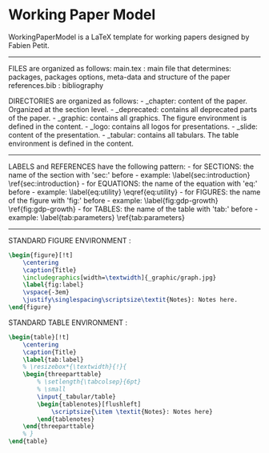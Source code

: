 # Working Paper Model

WorkingPaperModel is a LaTeX template for working papers designed by Fabien Petit.

---------------------

FILES are organized as follows:
    main.tex : main file that determines: packages, packages options, meta-data and structure of the paper
    references.bib : bibliography

DIRECTORIES are organized as follows:
    - _chapter: content of the paper. Organized at the section level.
    - _deprecated: contains all deprecated parts of the paper.
    - _graphic: contains all graphics. The figure environment is defined in the content.
    - _logo: contains all logos for presentations.
    - _slide: content of the presentation.
    - _tabular: contains all tabulars. The table environment is defined in the content.

---------------------

LABELS and REFERENCES have the following pattern:
    - for SECTIONS: the name of the section with 'sec:' before
        - example: \label{sec:introduction} \ref{sec:introduction}
    - for EQUATIONS: the name of the equation with 'eq:' before
        - example: \label{eq:utility} \eqref{eq:utility}
    - for FIGURES: the name of the figure with 'fig:' before
        - example: \label{fig:gdp-growth} \ref{fig:gdp-growth}
    - for TABLES: the name of the table with 'tab:' before
        - example: \label{tab:parameters} \ref{tab:parameters}

---------------------

STANDARD FIGURE ENVIRONMENT :

```latex
\begin{figure}[!t]
    \centering
    \caption{Title}
    \includegraphics[width=\textwidth]{_graphic/graph.jpg}
    \label{fig:label}
    \vspace{-3em}
    \justify\singlespacing\scriptsize\textit{Notes}: Notes here.
\end{figure}
```

STANDARD TABLE ENVIRONMENT :

```latex
\begin{table}[!t]
    \centering
    \caption{Title}
    \label{tab:label}
    % \resizebox*{\textwidth}{!}{
    \begin{threeparttable}
        % \setlength{\tabcolsep}{6pt}
        % \small
        \input{_tabular/table}
        \begin{tablenotes}[flushleft]
            \scriptsize{\item \textit{Notes}: Notes here}
        \end{tablenotes}
    \end{threeparttable}
    % }
\end{table}
```